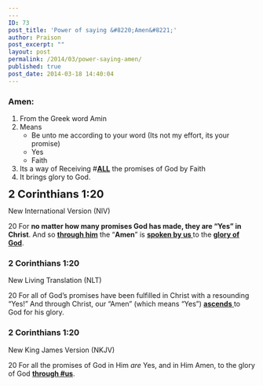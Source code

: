 ```yaml
---
---
ID: 73
post_title: 'Power of saying &#8220;Amen&#8221;'
author: Praison
post_excerpt: ""
layout: post
permalink: /2014/03/power-saying-amen/
published: true
post_date: 2014-03-18 14:40:04
---
```

<div>
<div>
<h3>Amen:</h3>
<ol>
	<li>From the Greek word Amin</li>
	<li>Means
<ul>
	<li>Be unto me according to your word (Its not my effort, its your promise)</li>
	<li>Yes</li>
	<li>Faith</li>
</ul>
</li>
	<li>Its a way of Receiving #<span style="text-decoration: underline;"><strong>ALL</strong></span> the promises of God by Faith</li>
	<li>It brings glory to God.</li>
</ol>
<span style="font-size: 22px; font-weight: bold; line-height: 1.0909090909;">2 Corinthians 1:20</span>

New International Version (NIV)

</div>
<div>

20 For <strong>no matter how many promises God has made, they are “Yes” in Christ</strong>. And so <span style="text-decoration: underline;"><strong>through him</strong></span> the “<strong>Amen</strong>” is <span style="text-decoration: underline;"><strong>spoken by us </strong></span>to the <span style="text-decoration: underline;"><strong>glory of God</strong></span>.

</div>
<h3>2 Corinthians 1:20</h3>
New Living Translation (NLT)

</div>
<div>

20 For all of God’s promises have been fulfilled in Christ with a resounding “Yes!” And through Christ, our “Amen” (which means “Yes”) <span style="text-decoration: underline;"><strong>ascends</strong> </span>to God for his glory.
<div>
<h3>2 Corinthians 1:20</h3>
New King James Version (NKJV)

</div>
<div>

20 For all the promises of God in Him <i>are</i> Yes, and in Him Amen, to the glory of God <span style="text-decoration: underline;"><strong>through #us</strong></span>.

</div>
</div>
